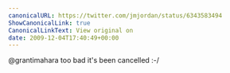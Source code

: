 ```yaml
---
canonicalURL: https://twitter.com/jmjordan/status/6343583494
ShowCanonicalLink: true
CanonicalLinkText: View original on
date: 2009-12-04T17:40:49+00:00
---
```

@grantimahara too bad it's been cancelled :-/